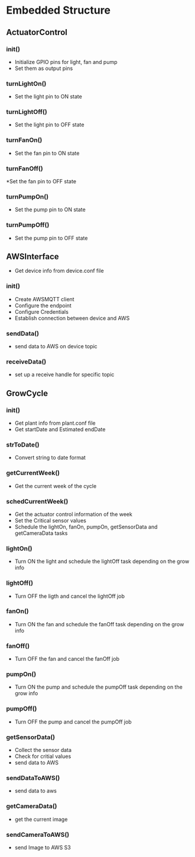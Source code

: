 # Embedded Structure
## ActuatorControl
### init()
* Initialize GPIO pins for light, fan and pump
* Set them as output pins
### turnLightOn()
* Set the light pin to ON state
### turnLightOff()
* Set the light pin to OFF state
### turnFanOn()
* Set the fan pin to ON state
### turnFanOff()
*Set the fan pin to OFF state
### turnPumpOn()
* Set the pump pin to ON state
### turnPumpOff()
* Set the pump pin to OFF state

## AWSInterface
* Get device info from device.conf file
### init()
* Create AWSMQTT client
* Configure the endpoint
* Configure Credentials 
* Establish connection between device and AWS
### sendData()
* send data to AWS on device topic
### receiveData()
* set up a receive handle for specific topic

## GrowCycle
### init()
* Get plant info from plant.conf file
* Get startDate and Estimated endDate
### strToDate()
* Convert string to date format
### getCurrentWeek()
* Get the current week of the cycle
### schedCurrentWeek()
* Get the actuator control information of the week
* Set the Critical sensor values 
* Schedule the lightOn, fanOn, pumpOn, getSensorData and getCameraData tasks
### lightOn()
* Turn ON the light and schedule the lightOff task depending on the grow info
### lightOff()
* Turn OFF the ligth and cancel the lightOff job
### fanOn()
* Turn ON the fan and schedule the fanOff task depending on the grow info
### fanOff()
* Turn OFF the fan and cancel the fanOff job
### pumpOn()
* Turn ON the pump and schedule the pumpOff task depending on the grow info
### pumpOff()
* Turn OFF the pump and cancel the pumpOff job
### getSensorData()
* Collect the sensor data
* Check for critial values
* send data to AWS
### sendDataToAWS()
* send data to aws 
### getCameraData()
* get the current image
### sendCameraToAWS()
* send Image to AWS S3


